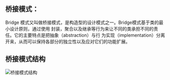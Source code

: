 ## 桥接模式：
Bridge 模式又叫做桥接模式，是构造型的设计模式之一。Bridge模式基于类的最小设计原则，通过使用
封装，聚合以及继承等行为来让不同的类承担不同的责任。它的主要特点是把抽象（abstraction）与行
为实现（implementation）分离开来，从而可以保持各部分的独立性以及应对它们的功能扩展。
## 桥接模式结构
![桥接模式结构](https://github.com/lzh984294471/designPattern/raw/pics/birdge.jpg)

